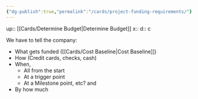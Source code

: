 ```yaml
---
{"dg-publish":true,"permalink":"/cards/project-funding-requirements/"}
---
```


up:: [[Cards/Determine Budget\|Determine Budget]] 
x:: 
d:: c

We have to tell the company:
- What gets funded ([[Cards/Cost Baseline\|Cost Baseline]]) 
- How (Credit cards, checks, cash) 
- When, 
	- All from the start
	- At a trigger point
	- At a Milestone point, etc? and
- By how much
 